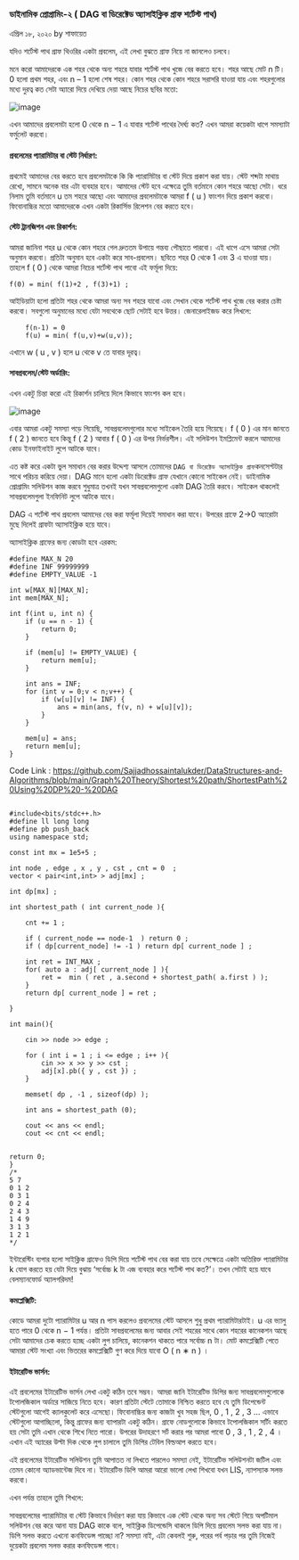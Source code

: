 ### ডাইনামিক প্রোগ্রামিং-২ ( DAG বা ডিরেক্টেড অ‍্যাসাইক্লিক গ্রাফ শর্টেস্ট পাথ)
এপ্রিল ১৮, ২০২০ by শাফায়েত



যদিও শর্টেস্ট পাথ গ্রাফ থিওরির একটা প্রবলেম, এই লেখা বুঝতে গ্রাফ নিয়ে না জানলেও চলবে।

মনে করো আমাদেরকে এক শহর থেকে অন‍্য শহরে যাবার শর্টেস্ট পাথ খুজে বের করতে হবে। শহর আছে মোট 
n
 টি। 
0
 হলো প্রথম শহর, এবং 
n
–
1
 হলো শেষ শহর। কোন শহর থেকে কোন শহরে সরাসরি যাওয়া যায় এবং শহরগুলোর মধ‍্যে দুরত্ব কত সেটা অ‍্যারো দিয়ে দেখিয়ে দেয়া আছে নিচের ছবির মতো:
 
 ![image](https://user-images.githubusercontent.com/63524824/125191778-f41c4600-e265-11eb-9581-b4e5447d727a.png)


এখন আমাদের প্রবলেমটা হলো 
0
 থেকে 
n
−
1
 এ যাবার শর্টেস্ট পাথের দৈর্ঘ‍্য কত? এখন আমরা কয়েকটা ধাপে সমস‍্যাটা ফর্মুলেট করবো।

#### প্রবলেমের প‍্যারামিটার বা স্টেট নির্ধারণ:


প্রথমেই আমাদের বের করতে হবে প্রবলেমটাকে কি কি প‍্যারামিটার বা স্টেট দিয়ে প্রকাশ করা যায়। স্টেট শব্দটা মাথায় রেখো, সামনে অনেক বার এটা ব‍্যবহার হবে। আমাদের স্টেট হবে এক্ষেত্রে তুমি বর্তমানে কোন শহরে আছো সেটা। ধরে নিলাম তুমি বর্তমানে 
u
 তম শহরে আছো এবং আমাদের প্রবলেমটাকে আমরা 
f
(
u
)
 ফাংশন দিয়ে প্রকাশ করবো। ফিবোনাচ্চির মতো আমাদেরকে এখন একটা রিকার্সিভ রিলেশন বের করতে হবে।

#### স্টেট ট্রানজিশন এবং রিকার্শন:


আমরা জানিনা শহর 
u
 থেকে কোন শহরে গেল দ্রুততম উপায়ে গন্তব‍্য পৌছাতে পারবো। এই ধাপে এসে আমরা সেটা অনুমান করবো। প্রতিটা অনুমান হবে একটা করে সাব-প্রবলেম। ছবিতে শহর 
0
 থেকে 
1
 এবং 
3
 এ যাওয়া যায়। তাহলে 
f
(
0
)
 থেকে আমরা নিচের শর্টেস্ট পাথ পাবো এই ফর্মূলা দিয়ে: 
 
 ``` f(0) = min( f(1)+2 , f(3)+1) ; ```


আইডিয়াটা হলো প্রতিটা শহর থেকে আমরা অন‍্য সব শহরে যাবো এবং সেখান থেকে শর্টেস্ট পাথ খুজে বের করার চেষ্টা করবো। সবগুলো অনুমানের মধ‍্যে যেটা সবথেকে ছোট সেটাই হবে উত্তর। জেনারেলাইজড করে লিখলে:

``` 
    f(n-1) = 0 
    f(u) = min( f(u,v)+w(u,v));
```

এখানে 
w
(
u
,
v
)
 হলে 
u
 থেকে 
v
 তে যাবার দূরত্ব।
 

#### সাবপ্রবলেম/স্টেট অর্ডারিং:

এখন একটু চিন্তা করো এই রিকার্শন চালিয়ে দিলে কিভাবে ফাংশন কল হবে।

![image](https://user-images.githubusercontent.com/63524824/125191938-d7344280-e266-11eb-9e05-ea8984fbf5a4.png)


এবার আমরা একটু সমস‍্যা পড়ে গিয়েছি, সাবপ্রবলেমগুলোর মধ‍্যে সাইকেল তৈরি হয়ে গিয়েছে। 
f
(
0
)
 এর মান জানতে 
f
(
2
)
 জানতে হবে কিন্তু 
f
(
2
)
 আবার 
f
(
0
)
  এর উপর নির্ভরশীল। এই সলিউশন ইমপ্লিমেন্ট করলে আমাদের কোড ইনফাইনাইট লুপে আটকে যাবে।
  

এত কষ্ট করে একটা ভুল সমাধান বের করার উদ্দেশ‍্য আসলে তোমাদের ` DAG বা ডিরেক্টেড অ‍্যাসাইক্লিক গ্রাফ `কনসেপ্টটার সাথে পরিচয় করিয়ে দেয়া। DAG মানে হলো একটা ডিরেক্টেড গ্রাফ যেখানে কোনো সাইকেল নেই। ডাইনামিক প্রোগ্রামিং সলিউশন কাজ করবে শুধুমাত্র তখনই যখন সাবপ্রবলেমগুলো একটা DAG তৈরি করবে। সাইকেল থাকলেই সাবপ্রবলেমগুলা ইনফিনিট লুপে আটকে যাবে।

DAG এ শর্টেস্ট পাথ প্রবলেম আমাদের বের করা ফর্মূলা দিয়েই সমাধান করা যাবে। উপরের গ্রাফে 2->0 অ‍্যারোটা মুছে দিলেই গ্রাফটা অ‍্যাসাইক্লিক হয়ে যাবে।



অ‍্যাসাইক্লিক গ্রাফের জন‍্য কোডটা হবে এরকম:
```
#define MAX_N 20
#define INF 99999999
#define EMPTY_VALUE -1

int w[MAX_N][MAX_N];
int mem[MAX_N];

int f(int u, int n) {
    if (u == n - 1) {
        return 0;
    }
    
    if (mem[u] != EMPTY_VALUE) {
        return mem[u];
    }
    
    int ans = INF;
    for (int v = 0;v < n;v++) {
        if (w[u][v] != INF) {
            ans = min(ans, f(v, n) + w[u][v]);
        }
    }
    
    mem[u] = ans;
    return mem[u];
}
```
Code Link : https://github.com/Sajjadhossaintalukder/DataStructures-and-Algorithms/blob/main/Graph%20Theory/Shortest%20path/ShortestPath%20Using%20DP%20-%20DAG



```

#include<bits/stdc++.h>
#define ll long long
#define pb push_back
using namespace std;

const int mx = 1e5+5 ;

int node , edge , x , y , cst , cnt = 0  ;
vector < pair<int,int> > adj[mx] ;

int dp[mx] ;

int shortest_path ( int current_node ){

    cnt += 1 ;

    if ( current_node == node-1  ) return 0 ;
    if ( dp[current_node] != -1 ) return dp[ current_node ] ;

    int ret = INT_MAX ;
    for( auto a : adj[ current_node ] ){
        ret =  min ( ret , a.second + shortest_path( a.first ) );
    }
    return dp[ current_node ] = ret ;

}

int main(){

    cin >> node >> edge ;

    for ( int i = 1 ; i <= edge ; i++ ){
        cin >> x >> y >> cst ;
        adj[x].pb({ y , cst }) ;
    }

    memset( dp , -1 , sizeof(dp) );

    int ans = shortest_path (0);

    cout << ans << endl;
    cout << cnt << endl;


return 0;
}
/*
5 7
0 1 2
0 3 1
0 2 4
2 4 3
1 4 9
3 1 3
1 2 1
*/

```

ইন্টারেস্টিং ব‍্যপার হলো সাইক্লিক গ্রাফেও ডিপি দিয়ে শর্টেস্ট পাথ বের করা যায় তবে সেক্ষেত্রে একটা অতিরিক্ত প‍্যারামিটার k যোগ করতে হয় যেটা দিয়ে বুঝায় ‘সর্বোচ্চ 
k
 টা এজ ব‍্যবহার করে শর্টেস্ট পাথ কত?’। তখন সেটাই হয়ে যাবে বেলম‍্যানফোর্ড অ‍্যালগরিদম!


#### কমপ্লেক্সিটি:

কোডে আমরা দুটো প‍্যারামিটার 
u
 আর 
n
 পাস করলেও প্রবলেমের স্টেট আসলে শুধু প্রথম প‍্যারামিটারটাই। 
u
 এর ভ‍্যালু হতে পারে 
0
 থেকে 
n
−
1
 পর্যন্ত। প্রতিটা সাবপ্রবলেমের জন‍্য আবার সেই শহরের সাথে কোন শহরের কানেকশন আছে সেটা আমাদের চেক করতে হচ্ছে একটা লুপ চালিয়ে, কানেকশন থাকতে পারে সর্বোচ্চ 
n
 টা। মোট কমপ্লেক্সিটি পেতে আমারা স্টেট সংখ‍্যা এবং ভিতরের কমপ্লেক্সিটি গুণ করে দিয়ে যাবো 
O
(
n
∗
n
)
।

#### ইটারেটিভ ভার্সন:


এই প্রবলেমের ইটারেটিভ ভার্সন লেখা একটু কঠিন তবে সম্ভব। আমরা জানি ইটারেটিভ ডিপির জন‍্য সাবপ্রবলেমগুলোকে টপোলজিকাল অর্ডারে সাজিয়ে নিতে হবে। কারণ প্রতিটা স্টেটে তোমাকে নিশ্চিত করতে হবে যে তুমি ডিপেন্ডেন্ট স্টেটগুলো আগেই ক‍্যালকুলেট করে এসেছো। ফিবোনাচ্চির জন‍্য কাজটা খুব সহজ ছিল, 
0
,
1
,
2
,
3
…
 এভাবে স্টেটগুলো আগাচ্ছিলো, কিন্তু গ্রাফের জন‍্য ব‍্যাপারটা একটু কঠিন। গ্রাফে নোডগুলোকে কিভাবে টপোলজিকাল সর্টিং করতে হয় সেটা তুমি এখান থেকে শিখে নিতে পারো। উপরের উদাহরণে সর্ট করার পর আমরা পাবো 
0
,
3
,
1
,
2
,
4
। এখান এই অ‍্যারের উল্টা দিক থেকে লুপ চালালে তুমি ডিপির টেবিল বিল্ডআপ করতে হবে।

এই প্রবলেমের ইটারেটিভ সলিউশন তুমি আপাতত না লিখতে পারলেও সমস‍্যা নেই, ইটারেটিভ সলিউশনটা জটিল এবং তেমন কোনো অ‍্যাডভান্টেজ দিবে না। ইটারেটিভ ডিপি আমরা আরো ভালো লেখা শিখবো যখন LIS, ন‍্যাপস‍্যাক সলভ করবো।

এখন পর্যন্ত তাহলে তুমি শিখলে:

সাবপ্রবলেমের প‍্যারামিটার বা স্টেট কিভাবে নির্ধারণ করা যায়
কিভাবে এক স্টেট থেকে অন‍্য সব স্টেটে গিয়ে অপটিমাল সলিউশন বের করে আনা যায়
DAG কাকে বলে, সাইক্লিক ডিপেন্ডেসি থাকলে ডিপি দিয়ে প্রবলেম সলভ করা যায় না।
ডিপি সলভ করতে এখনো কনফিডেন্স পাচ্ছো না? সমস‍্যা নাই, এটা কেবলই শুরু, পরের পর্ব পড়ার পর তুমি নিজেই দুয়েকটা প্রবলেম সলভ করার কনফিডেন্স পাবে।



